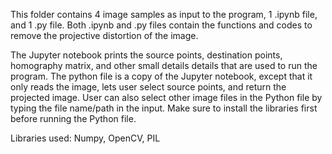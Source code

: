 This folder contains 4 image samples as input to the program, 1 .ipynb file, and 1 .py file. Both .ipynb and .py files contain the functions and codes to remove the projective distortion of the image.

The Jupyter notebook prints the source points, destination points, homography matrix, and other small details details that are used to run the program. The python file is a copy of the Jupyter notebook, except that it only reads the image, lets user select source points, and return the projected image. User can also select other image files in the Python file by typing the file name/path in the input. Make sure to install the libraries first before running the Python file.

Libraries used: Numpy, OpenCV, PIL
